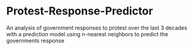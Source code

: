 # Protest-Response-Predictor
An analysis of government responses to protest over the last 3 decades with a prediction model using n-nearest neighbors to predict the governments response
